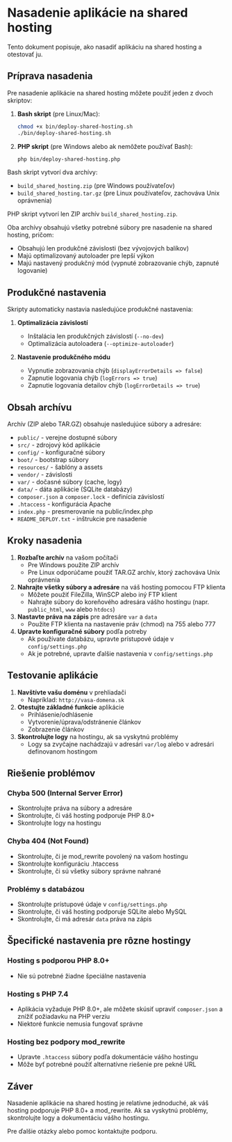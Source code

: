 # Nasadenie aplikácie na shared hosting

Tento dokument popisuje, ako nasadiť aplikáciu na shared hosting a otestovať ju.

## Príprava nasadenia

Pre nasadenie aplikácie na shared hosting môžete použiť jeden z dvoch skriptov:

1. **Bash skript** (pre Linux/Mac):
   ```bash
   chmod +x bin/deploy-shared-hosting.sh
   ./bin/deploy-shared-hosting.sh
   ```

2. **PHP skript** (pre Windows alebo ak nemôžete používať Bash):
   ```bash
   php bin/deploy-shared-hosting.php
   ```

Bash skript vytvorí dva archívy:
- `build_shared_hosting.zip` (pre Windows používateľov)
- `build_shared_hosting.tar.gz` (pre Linux používateľov, zachováva Unix oprávnenia)

PHP skript vytvorí len ZIP archív `build_shared_hosting.zip`.

Oba archívy obsahujú všetky potrebné súbory pre nasadenie na shared hosting, pričom:

- Obsahujú len produkčné závislosti (bez vývojových balíkov)
- Majú optimalizovaný autoloader pre lepší výkon
- Majú nastavený produkčný mód (vypnuté zobrazovanie chýb, zapnuté logovanie)

## Produkčné nastavenia

Skripty automaticky nastavia nasledujúce produkčné nastavenia:

1. **Optimalizácia závislostí**
   - Inštalácia len produkčných závislostí (`--no-dev`)
   - Optimalizácia autoloadera (`--optimize-autoloader`)

2. **Nastavenie produkčného módu**
   - Vypnutie zobrazovania chýb (`displayErrorDetails => false`)
   - Zapnutie logovania chýb (`logErrors => true`)
   - Zapnutie logovania detailov chýb (`logErrorDetails => true`)

## Obsah archívu

Archív (ZIP alebo TAR.GZ) obsahuje nasledujúce súbory a adresáre:

- `public/` - verejne dostupné súbory
- `src/` - zdrojový kód aplikácie
- `config/` - konfiguračné súbory
- `boot/` - bootstrap súbory
- `resources/` - šablóny a assets
- `vendor/` - závislosti
- `var/` - dočasné súbory (cache, logy)
- `data/` - dáta aplikácie (SQLite databázy)
- `composer.json` a `composer.lock` - definícia závislostí
- `.htaccess` - konfigurácia Apache
- `index.php` - presmerovanie na public/index.php
- `README_DEPLOY.txt` - inštrukcie pre nasadenie

## Kroky nasadenia

1. **Rozbaľte archív** na vašom počítači
   - Pre Windows použite ZIP archív
   - Pre Linux odporúčame použiť TAR.GZ archív, ktorý zachováva Unix oprávnenia
2. **Nahrajte všetky súbory a adresáre** na váš hosting pomocou FTP klienta
   - Môžete použiť FileZilla, WinSCP alebo iný FTP klient
   - Nahrajte súbory do koreňového adresára vášho hostingu (napr. `public_html`, `www` alebo `htdocs`)
3. **Nastavte práva na zápis** pre adresáre `var` a `data`
   - Použite FTP klienta na nastavenie práv (chmod) na 755 alebo 777
4. **Upravte konfiguračné súbory** podľa potreby
   - Ak používate databázu, upravte prístupové údaje v `config/settings.php`
   - Ak je potrebné, upravte ďalšie nastavenia v `config/settings.php`

## Testovanie aplikácie

1. **Navštívte vašu doménu** v prehliadači
   - Napríklad: `http://vasa-domena.sk`
2. **Otestujte základné funkcie** aplikácie
   - Prihlásenie/odhlásenie
   - Vytvorenie/úprava/odstránenie článkov
   - Zobrazenie článkov
3. **Skontrolujte logy** na hostingu, ak sa vyskytnú problémy
   - Logy sa zvyčajne nachádzajú v adresári `var/log` alebo v adresári definovanom hostingom

## Riešenie problémov

### Chyba 500 (Internal Server Error)
- Skontrolujte práva na súbory a adresáre
- Skontrolujte, či váš hosting podporuje PHP 8.0+
- Skontrolujte logy na hostingu

### Chyba 404 (Not Found)
- Skontrolujte, či je mod_rewrite povolený na vašom hostingu
- Skontrolujte konfiguráciu .htaccess
- Skontrolujte, či sú všetky súbory správne nahrané

### Problémy s databázou
- Skontrolujte prístupové údaje v `config/settings.php`
- Skontrolujte, či váš hosting podporuje SQLite alebo MySQL
- Skontrolujte, či má adresár `data` práva na zápis

## Špecifické nastavenia pre rôzne hostingy

### Hosting s podporou PHP 8.0+
- Nie sú potrebné žiadne špeciálne nastavenia

### Hosting s PHP 7.4
- Aplikácia vyžaduje PHP 8.0+, ale môžete skúsiť upraviť `composer.json` a znížiť požiadavku na PHP verziu
- Niektoré funkcie nemusia fungovať správne

### Hosting bez podpory mod_rewrite
- Upravte `.htaccess` súbory podľa dokumentácie vášho hostingu
- Môže byť potrebné použiť alternatívne riešenie pre pekné URL

## Záver

Nasadenie aplikácie na shared hosting je relatívne jednoduché, ak váš hosting podporuje PHP 8.0+ a mod_rewrite. Ak sa vyskytnú problémy, skontrolujte logy a dokumentáciu vášho hostingu.

Pre ďalšie otázky alebo pomoc kontaktujte podporu.
